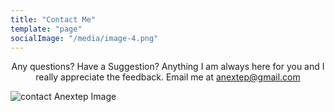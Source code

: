 ```yaml
---
title: "Contact Me"
template: "page"
socialImage: "/media/image-4.png"
---
```


<div style="text-align:center">
<span>Any questions? Have a Suggestion? Anything</span>
I am always here for you and I really appreciate the feedback.
Email me at <a href="anextep@gmail.com">anextep@gmail.com</a>
</div>

![contact Anextep Image](/media/image-4.png)
